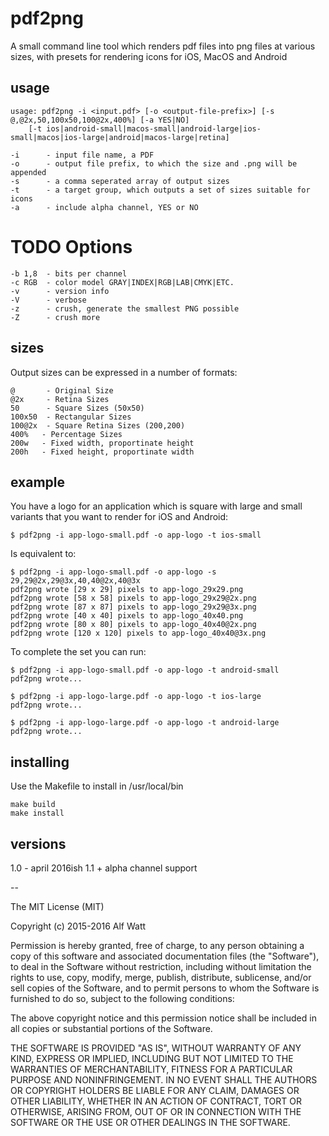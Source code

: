 # pdf2png

A small command line tool which renders pdf files into png files at various sizes,
with presets for rendering icons for iOS, MacOS and Android

## usage

    usage: pdf2png -i <input.pdf> [-o <output-file-prefix>] [-s @,@2x,50,100x50,100@2x,400%] [-a YES|NO]
        [-t ios|android-small|macos-small|android-large|ios-small|macos|ios-large|android|macos-large|retina]

    -i      - input file name, a PDF
    -o      - output file prefix, to which the size and .png will be appended
    -s      - a comma seperated array of output sizes
    -t      - a target group, which outputs a set of sizes suitable for icons
    -a      - include alpha channel, YES or NO
    
  # TODO Options

    -b 1,8  - bits per channel
    -c RGB  - color model GRAY|INDEX|RGB|LAB|CMYK|ETC.
    -v      - version info
    -V      - verbose
    -z      - crush, generate the smallest PNG possible
    -Z      - crush more

## sizes

Output sizes can be expressed in a number of formats:

    @       - Original Size
    @2x     - Retina Sizes
    50      - Square Sizes (50x50)
    100x50  - Rectangular Sizes
    100@2x  - Square Retina Sizes (200,200)
    400%   - Percentage Sizes
    200w   - Fixed width, proportinate height
    200h   - Fixed height, proportinate width

## example

You have a logo for an application which is square with large and small variants that you want to render for iOS and Android:

    $ pdf2png -i app-logo-small.pdf -o app-logo -t ios-small

Is equivalent to:

    $ pdf2png -i app-logo-small.pdf -o app-logo -s 29,29@2x,29@3x,40,40@2x,40@3x
    pdf2png wrote [29 x 29] pixels to app-logo_29x29.png
    pdf2png wrote [58 x 58] pixels to app-logo_29x29@2x.png
    pdf2png wrote [87 x 87] pixels to app-logo_29x29@3x.png
    pdf2png wrote [40 x 40] pixels to app-logo_40x40.png
    pdf2png wrote [80 x 80] pixels to app-logo_40x40@2x.png
    pdf2png wrote [120 x 120] pixels to app-logo_40x40@3x.png

To complete the set you can run:

    $ pdf2png -i app-logo-small.pdf -o app-logo -t android-small
    pdf2png wrote...
    
    $ pdf2png -i app-logo-large.pdf -o app-logo -t ios-large
    pdf2png wrote...
    
    $ pdf2png -i app-logo-large.pdf -o app-logo -t android-large
    pdf2png wrote...

## installing

Use the Makefile to install in /usr/local/bin

    make build
    make install

## versions

1.0 - april 2016ish
1.1 + alpha channel support 

--

The MIT License (MIT)

Copyright (c) 2015-2016 Alf Watt

Permission is hereby granted, free of charge, to any person obtaining a copy
of this software and associated documentation files (the "Software"), to deal
in the Software without restriction, including without limitation the rights
to use, copy, modify, merge, publish, distribute, sublicense, and/or sell
copies of the Software, and to permit persons to whom the Software is
furnished to do so, subject to the following conditions:

The above copyright notice and this permission notice shall be included in all
copies or substantial portions of the Software.

THE SOFTWARE IS PROVIDED "AS IS", WITHOUT WARRANTY OF ANY KIND, EXPRESS OR
IMPLIED, INCLUDING BUT NOT LIMITED TO THE WARRANTIES OF MERCHANTABILITY,
FITNESS FOR A PARTICULAR PURPOSE AND NONINFRINGEMENT. IN NO EVENT SHALL THE
AUTHORS OR COPYRIGHT HOLDERS BE LIABLE FOR ANY CLAIM, DAMAGES OR OTHER
LIABILITY, WHETHER IN AN ACTION OF CONTRACT, TORT OR OTHERWISE, ARISING FROM,
OUT OF OR IN CONNECTION WITH THE SOFTWARE OR THE USE OR OTHER DEALINGS IN THE
SOFTWARE.

